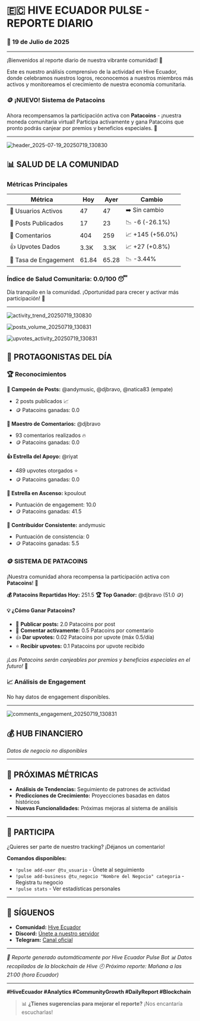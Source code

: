 
# 🇪🇨 HIVE ECUADOR PULSE - REPORTE DIARIO

### 📅 19 de Julio de 2025

---

¡Bienvenidos al reporte diario de nuestra vibrante comunidad! 🚀

Este es nuestro análisis comprensivo de la actividad en Hive Ecuador, donde celebramos nuestros logros, reconocemos a nuestros miembros más activos y monitoreamos el crecimiento de nuestra economía comunitaria.

### 🪙 ¡NUEVO! Sistema de Patacoins

Ahora recompensamos la participación activa con **Patacoins** - ¡nuestra moneda comunitaria virtual! Participa activamente y gana Patacoins que pronto podrás canjear por premios y beneficios especiales. 🎁

---

![header_2025-07-19_20250719_130830](charts\header_2025-07-19_20250719_130830.png)


## 📊 SALUD DE LA COMUNIDAD

### Métricas Principales

| Métrica | Hoy | Ayer | Cambio |
|---------|-----|------|--------|
| 👥 Usuarios Activos | 47 | 47 | ➡️ Sin cambio |
| 📝 Posts Publicados | 17 | 23 | 📉 -6 (-26.1%) |
| 💬 Comentarios | 404 | 259 | 📈 +145 (+56.0%) |
| 👍 Upvotes Dados | 3.3K | 3.3K | 📈 +27 (+0.8%) |
| 🎯 Tasa de Engagement | 61.84 | 65.28 | 📉 -3.44% |

### Índice de Salud Comunitaria: 0.0/100 😴

Día tranquilo en la comunidad. ¡Oportunidad para crecer y activar más participación! 🚀

---

![activity_trend_20250719_130830](charts\activity_trend_20250719_130830.png)

![posts_volume_20250719_130831](charts\posts_volume_20250719_130831.png)

![upvotes_activity_20250719_130831](charts\upvotes_activity_20250719_130831.png)


## 🌟 PROTAGONISTAS DEL DÍA

### 🏆 Reconocimientos

**📝 Campeón de Posts:** @andymusic, @djbravo, @natica83 (empate)
- 2 posts publicados 📈
- 🪙 Patacoins ganadas: 0.0

**💬 Maestro de Comentarios:** @djbravo
- 93 comentarios realizados 🔥
- 🪙 Patacoins ganadas: 0.0

**👍 Estrella del Apoyo:** @riyat
- 489 upvotes otorgados ⭐
- 🪙 Patacoins ganadas: 0.0

**🚀 Estrella en Ascenso:** kpoulout
- Puntuación de engagement: 10.0
- 🪙 Patacoins ganadas: 41.5

**🎯 Contribuidor Consistente:** andymusic
- Puntuación de consistencia: 0
- 🪙 Patacoins ganadas: 5.5

### 🪙 SISTEMA DE PATACOINS

¡Nuestra comunidad ahora recompensa la participación activa con **Patacoins**! 🎉

**💰 Patacoins Repartidas Hoy:** 251.5
**🏆 Top Ganador:** @djbravo (51.0 🪙)

#### 💡 ¿Cómo Ganar Patacoins?
- 📝 **Publicar posts:** 2.0 Patacoins por post
- 💬 **Comentar activamente:** 0.5 Patacoins por comentario  
- 👍 **Dar upvotes:** 0.02 Patacoins por upvote (máx 0.5/día)
- ⭐ **Recibir upvotes:** 0.1 Patacoins por upvote recibido

*¡Las Patacoins serán canjeables por premios y beneficios especiales en el futuro!* 🎁

### 📈 Análisis de Engagement

No hay datos de engagement disponibles.

---

![comments_engagement_20250719_130831](charts\comments_engagement_20250719_130831.png)

## 💰 HUB FINANCIERO

*Datos de negocio no disponibles*

---


## 🔮 PRÓXIMAS MÉTRICAS

- **Análisis de Tendencias:** Seguimiento de patrones de actividad
- **Predicciones de Crecimiento:** Proyecciones basadas en datos históricos
- **Nuevas Funcionalidades:** Próximas mejoras al sistema de análisis

---

## 🤝 PARTICIPA

¿Quieres ser parte de nuestro tracking? ¡Déjanos un comentario!

**Comandos disponibles:**
- `!pulse add-user @tu_usuario` - Únete al seguimiento
- `!pulse add-business @tu_negocio "Nombre del Negocio" categoria` - Registra tu negocio
- `!pulse stats` - Ver estadísticas personales

---

## 📱 SÍGUENOS

- **Comunidad:** [Hive Ecuador](https://peakd.com/c/hive-115276)
- **Discord:** [Únete a nuestro servidor](https://discord.gg/hive-ecuador)
- **Telegram:** [Canal oficial](https://t.me/hive_ecuador)

---

*🤖 Reporte generado automáticamente por Hive Ecuador Pulse Bot*
*📊 Datos recopilados de la blockchain de Hive*
*🕘 Próximo reporte: Mañana a las 21:00 (hora Ecuador)*

---

**#HiveEcuador #Analytics #CommunityGrowth #DailyReport #Blockchain**

> 📊 **¿Tienes sugerencias para mejorar el reporte?** ¡Nos encantaría escucharlas!
